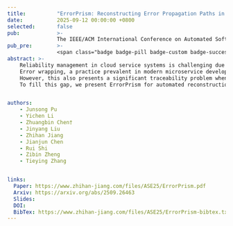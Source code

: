 ```yaml
---
title:          "ErrorPrism: Reconstructing Error Propagation Paths in Cloud Service Systems"
date:           2025-09-12 00:00:00 +0800
selected:       false
pub:            >-
                The IEEE/ACM International Conference on Automated Software Engineering, Seoul, South Korea, Nov 2025.
pub_pre:        >-
                <span class="badge badge-pill badge-custom badge-success">ASE'25</span>
abstract: >-
    Reliability management in cloud service systems is challenging due to the cascading effect of failures.
    Error wrapping, a practice prevalent in modern microservice development, enriches errors with context at each layer of the function call stack, constructing an error chain that describes a failure from its technical origin to its business impact.
    However, this also presents a significant traceability problem when recovering the complete error propagation path from the final log message back to its source. Existing approaches are ineffective at addressing this problem.
    To fill this gap, we present ErrorPrism for automated reconstruction of error propagation paths in production microservice systems by integrating static analysis and an LLM agent.


authors:
    - Junsong Pu
    - Yichen Li
    - Zhuangbin Chen†
    - Jinyang Liu
    - Zhihan Jiang
    - Jianjun Chen
    - Rui Shi
    - Zibin Zheng
    - Tieying Zhang


links:
  Paper: https://www.zhihan-jiang.com/files/ASE25/ErrorPrism.pdf
  Arxiv: https://arxiv.org/abs/2509.26463
  Slides:
  DOI:
  BibTex: https://www.zhihan-jiang.com/files/ASE25/ErrorPrism-bibtex.txt
---
```

